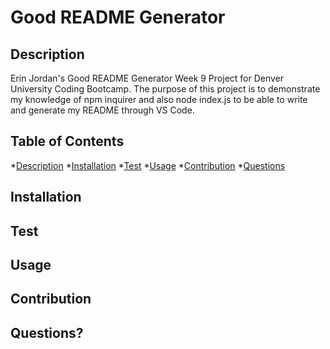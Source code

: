 # Good README Generator

## Description
Erin Jordan's Good README Generator Week 9 Project for Denver University Coding Bootcamp. 
The purpose of this project is to demonstrate my knowledge of npm inquirer and also node index.js to be able to write and generate my README through VS Code.

## Table of Contents
*[Description](#description)
*[Installation](#installation)
*[Test](#test)
*[Usage](#usage)
*[Contribution](#contribution)
*[Questions](#questions)

## Installation

## Test

## Usage

## Contribution

## Questions?


